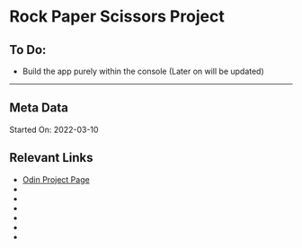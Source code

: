 # Rock Paper Scissors Project



## To Do:

- Build the app purely within the console (Later on will be updated)




---

## Meta Data

Started On: 2022-03-10


## Relevant Links

- [Odin Project Page](https://www.theodinproject.com/paths/foundations/courses/foundations/lessons/rock-paper-scissors)
- []()
- []()
- []()
- []()
- []()
- []()
